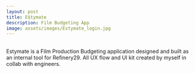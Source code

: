 ```yaml
---
layout: post
title: E$tymate
description: Film Budgeting App
image: assets/images/Estymate_login.jpg
---
```

<br>
Estymate is a Film Production Budgeting application designed and built as an internal tool for Refinery29. All UX flow and UI kit created by myself in collab with engineers.
<br>
<br>
<br>
<span class="image fit"><img src="{{ site.baseurl }}/assets/images/Estymate v2 LOGIN.jpg" alt=""/></span>
<br>
<span class="image fit"><img src="{{ site.baseurl }}/assets/images/Estymate v2 SIGNUP.jpg" alt=""/></span>
<br>
<span class="image fit"><img src="{{ site.baseurl }}/assets/images/Estymate v2 SUCCESS.jpg" alt=""/></span>
<br>
<span class="image fit"><img src="{{ site.baseurl }}/assets/images/Estymate v2 Dashboard.jpg" alt=""/></span>
<br>
<span class="image fit"><img src="{{ site.baseurl }}/assets/images/Estymate v2 Master Sheet.jpg" alt=""/></span>


